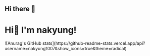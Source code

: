 ## Hi there 👋

<h1>
  Hi👋 I'm nakyung! 
</h1>
![Anurag's GitHub stats](https://github-readme-stats.vercel.app/api?username=nakyung1007&show_icons=true&theme=radical)
<!--
**nakyung1007/nakyung1007** is a ✨ _special_ ✨ repository because its `README.md` (this file) appears on your GitHub profile.

Here are some ideas to get you started:

- 🔭 I’m currently working on ...
- 🌱 I’m currently learning ...
- 👯 I’m looking to collaborate on ...
- 🤔 I’m looking for help with ...
- 💬 Ask me about ...
- 📫 How to reach me: ...
- 😄 Pronouns: ...
- ⚡ Fun fact: ...
-->
